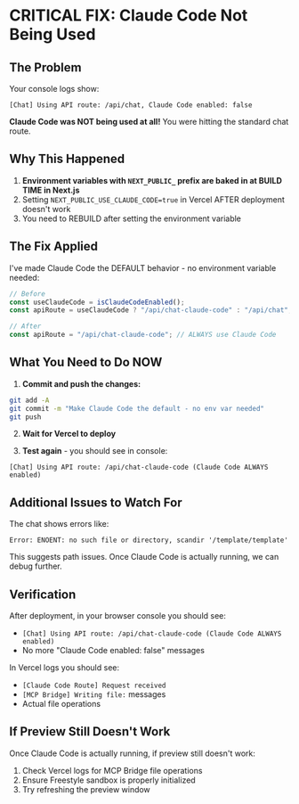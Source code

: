 # CRITICAL FIX: Claude Code Not Being Used

## The Problem

Your console logs show:
```
[Chat] Using API route: /api/chat, Claude Code enabled: false
```

**Claude Code was NOT being used at all!** You were hitting the standard chat route.

## Why This Happened

1. **Environment variables with `NEXT_PUBLIC_` prefix are baked in at BUILD TIME in Next.js**
2. Setting `NEXT_PUBLIC_USE_CLAUDE_CODE=true` in Vercel AFTER deployment doesn't work
3. You need to REBUILD after setting the environment variable

## The Fix Applied

I've made Claude Code the DEFAULT behavior - no environment variable needed:

```typescript
// Before
const useClaudeCode = isClaudeCodeEnabled();
const apiRoute = useClaudeCode ? "/api/chat-claude-code" : "/api/chat";

// After
const apiRoute = "/api/chat-claude-code"; // ALWAYS use Claude Code
```

## What You Need to Do NOW

1. **Commit and push the changes:**
```bash
git add -A
git commit -m "Make Claude Code the default - no env var needed"
git push
```

2. **Wait for Vercel to deploy**

3. **Test again** - you should see in console:
```
[Chat] Using API route: /api/chat-claude-code (Claude Code ALWAYS enabled)
```

## Additional Issues to Watch For

The chat shows errors like:
```
Error: ENOENT: no such file or directory, scandir '/template/template'
```

This suggests path issues. Once Claude Code is actually running, we can debug further.

## Verification

After deployment, in your browser console you should see:
- `[Chat] Using API route: /api/chat-claude-code (Claude Code ALWAYS enabled)`
- No more "Claude Code enabled: false" messages

In Vercel logs you should see:
- `[Claude Code Route] Request received`
- `[MCP Bridge] Writing file:` messages
- Actual file operations

## If Preview Still Doesn't Work

Once Claude Code is actually running, if preview still doesn't work:
1. Check Vercel logs for MCP Bridge file operations
2. Ensure Freestyle sandbox is properly initialized
3. Try refreshing the preview window 
